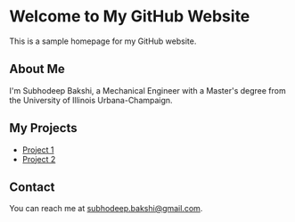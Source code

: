 # Welcome to My GitHub Website

This is a sample homepage for my GitHub website. 

## About Me

I'm Subhodeep Bakshi, a Mechanical Engineer with a Master's degree from the University of Illinois Urbana-Champaign.

## My Projects

- [Project 1](project1/project1.md)
- [Project 2](project2.md)

## Contact

You can reach me at [subhodeep.bakshi@gmail.com](mailto:subhodeep.bakshi@gmail.com).
